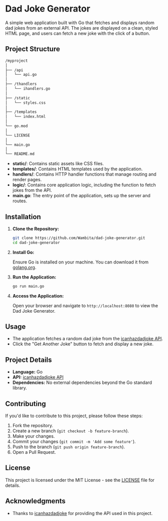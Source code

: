 # Dad Joke Generator

A simple web application built with Go that fetches and displays random dad jokes from an external API. The jokes are displayed on a clean, styled HTML page, and users can fetch a new joke with the click of a button.

## Project Structure

```bash
/myproject
│
├── /api
│   └── api.go
│
├── /thandlers
│   └── ihandlers.go
│
├── /static
│   └── styles.css
│
├── /templates
│   └── index.html
│
└── go.mod
│
└── LICENSE
│
└── main.go
│
└── README.md
```


- **static/**: Contains static assets like CSS files.
- **templates/**: Contains HTML templates used by the application.
- **handlers/**: Contains HTTP handler functions that manage routing and render pages.
- **logic/**: Contains core application logic, including the function to fetch jokes from the API.
- **main.go**: The entry point of the application, sets up the server and routes.

## Installation

1. **Clone the Repository:**

    ```bash
    git clone https://github.com/Wambita/dad-joke-generator.git
    cd dad-joke-generator
    ```

2. **Install Go:**

    Ensure Go is installed on your machine. You can download it from [golang.org](https://golang.org/dl/).

3. **Run the Application:**

    ```bash
    go run main.go
    ```

4. **Access the Application:**

    Open your browser and navigate to `http://localhost:8080` to view the Dad Joke Generator.

## Usage

- The application fetches a random dad joke from the [icanhazdadjoke API](https://icanhazdadjoke.com/api).
- Click the "Get Another Joke" button to fetch and display a new joke.

## Project Details

- **Language:** Go
- **API:** [icanhazdadjoke API](https://icanhazdadjoke.com/api)
- **Dependencies:** No external dependencies beyond the Go standard library.

## Contributing

If you'd like to contribute to this project, please follow these steps:

1. Fork the repository.
2. Create a new branch (`git checkout -b feature-branch`).
3. Make your changes.
4. Commit your changes (`git commit -m 'Add some feature'`).
5. Push to the branch (`git push origin feature-branch`).
6. Open a Pull Request.

## License

This project is licensed under the MIT License - see the [LICENSE](LICENSE) file for details.

## Acknowledgments

- Thanks to [icanhazdadjoke](https://icanhazdadjoke.com) for providing the API used in this project.
